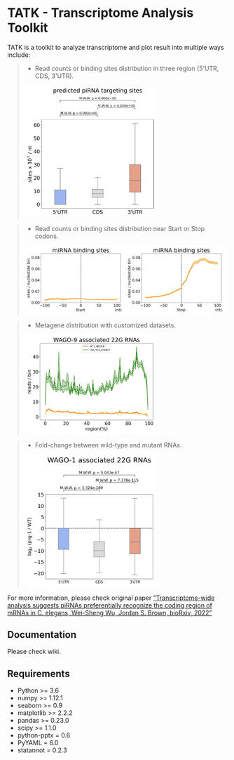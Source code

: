 # TATK - Transcriptome Analysis Toolkit

TATK is a toolkit to analyze transcriptome and plot result into multiple ways include: 

> - Read counts or binding sites distribution in  three region (5'UTR, CDS, 3'UTR).
> <img src="examples/fig/3-B.png" width=300 />

> - Read counts or binding sites distribution near Start or Stop codons.
> <img src="examples/fig/2-C.png" width=500 />

> - Metagene distribution with customized datasets. 
> <img src="examples/fig/5-E-1.png" width=300 />

> - Fold-change between wild-type and mutant RNAs.
> <img src="examples/fig/4-B-1.png" width=300 />

For more information, please check original paper ["Transcriptome-wide analysis suggests piRNAs preferentially recognize the coding region of mRNAs in C. elegans, Wei-Sheng Wu, Jordan S. Brown, bioRxiv, 2022"](https://www.biorxiv.org/content/10.1101/2022.06.08.495319v1)

## Documentation

Please check wiki.


## Requirements
- Python >= 3.6
- numpy >= 1.12.1
- seaborn >= 0.9
- matplotlib >= 2.2.2
- pandas >= 0.23.0
- scipy >= 1.1.0
- python-pptx = 0.6
- PyYAML = 6.0
- statannot = 0.2.3
